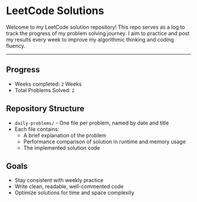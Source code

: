 # LeetCode Solutions

Welcome to my LeetCode solution repository! 
This repo serves as a log to track the progress of my problem solving journey. I aim to practice and post my results every week to improve my algorithmic thinking and coding fluency.

---

## Progress 

- Weeks completed: `2` Weeks
- Total Problems Solved: `2`

## Repository Structure

- `daily-problems/` - One file per problem, named by date and title
- Each file contains:
    - A brief explanation of the problem
    - Performance comparison of solution in runtime and memory usage
    - The implemented solution code

## Goals

- Stay consistent with weekly practice
- Write clean, readable, well-commented code
- Optimize solutions for time and space complexity

